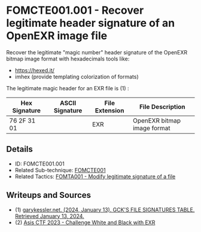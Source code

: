 # FOMCTE001.001 -  Recover legitimate header signature of an OpenEXR image file

Recover the legitimate "magic number" header signature of the OpenEXR bitmap image format with hexadecimals tools like:

- https://hexed.it/
- imhex (provide templating colorization of formats)

The legitimate magic header for an EXR file is (1) : 

|Hex Signature | ASCII Signature | File Extension | File Description
|--------------|-----------------|--------| ----------------------|
|76 2F 31 01   |                 | EXR    | OpenEXR bitmap image format |


## Details

- ID: FOMCTE001.001
- Related Sub-technique: [FOMCTE001](https://github.com/blue101010/FOM/blob/main/countertechniques/FOMCTE001.md)
- Related Tactics: [FOMTA001 - Modify legitimate signature of a file](https://github.com/blue101010/FOM/blob/main/tactics/FOMTA001.md)

## Writeups and Sources

- (1) [garykessler.net. (2024, January 13). GCK'S FILE SIGNATURES TABLE. Retrieved January 13, 2024.](https://www.garykessler.net/library/file_sigs.html)
- (2) [Asis CTF 2023 - Challenge White and Black with EXR](https://github.com/blue101010/writeups/blob/main/2023/AsisCTF/SOLVED/white_and_blank/analysis/white_and_blank.md)
